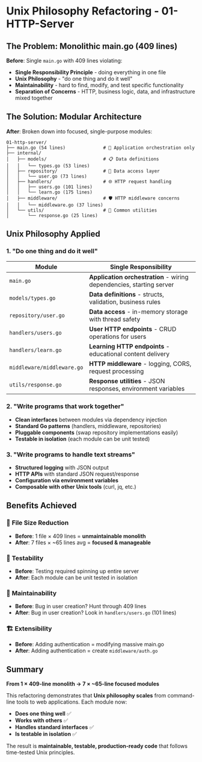 # Unix Philosophy Refactoring - 01-HTTP-Server

## The Problem: Monolithic main.go (409 lines)

**Before**: Single `main.go` with 409 lines violating:
- **Single Responsibility Principle** - doing everything in one file
- **Unix Philosophy** - "do one thing and do it well"  
- **Maintainability** - hard to find, modify, and test specific functionality
- **Separation of Concerns** - HTTP, business logic, data, and infrastructure mixed together

## The Solution: Modular Architecture

**After**: Broken down into focused, single-purpose modules:

```
01-http-server/
├── main.go (54 lines)              # 🎯 Application orchestration only
├── internal/
│   ├── models/                     # 📋 Data definitions
│   │   └── types.go (53 lines)     
│   ├── repository/                 # 💾 Data access layer
│   │   └── user.go (73 lines)      
│   ├── handlers/                   # 🌐 HTTP request handling
│   │   ├── users.go (101 lines)    
│   │   └── learn.go (175 lines)    
│   ├── middleware/                 # 🛡️ HTTP middleware concerns
│   │   └── middleware.go (37 lines)
│   └── utils/                      # 🔧 Common utilities
│       └── response.go (25 lines)  
```

## Unix Philosophy Applied

### 1. **"Do one thing and do it well"**

| Module | Single Responsibility |
|--------|----------------------|
| `main.go` | **Application orchestration** - wiring dependencies, starting server |
| `models/types.go` | **Data definitions** - structs, validation, business rules |
| `repository/user.go` | **Data access** - in-memory storage with thread safety |
| `handlers/users.go` | **User HTTP endpoints** - CRUD operations for users |
| `handlers/learn.go` | **Learning HTTP endpoints** - educational content delivery |
| `middleware/middleware.go` | **HTTP middleware** - logging, CORS, request processing |
| `utils/response.go` | **Response utilities** - JSON responses, environment variables |

### 2. **"Write programs that work together"**

- **Clean interfaces** between modules via dependency injection
- **Standard Go patterns** (handlers, middleware, repositories)
- **Pluggable components** (swap repository implementations easily)
- **Testable in isolation** (each module can be unit tested)

### 3. **"Write programs to handle text streams"**

- **Structured logging** with JSON output
- **HTTP APIs** with standard JSON request/response
- **Configuration via environment variables**
- **Composable with other Unix tools** (curl, jq, etc.)

## Benefits Achieved

### 📏 **File Size Reduction**
- **Before**: 1 file × 409 lines = **unmaintainable monolith**
- **After**: 7 files × ~65 lines avg = **focused & manageable**

### 🧪 **Testability**
- **Before**: Testing required spinning up entire server
- **After**: Each module can be unit tested in isolation

### 🔧 **Maintainability**
- **Before**: Bug in user creation? Hunt through 409 lines
- **After**: Bug in user creation? Look in `handlers/users.go` (101 lines)

### 🏗️ **Extensibility**
- **Before**: Adding authentication = modifying massive main.go
- **After**: Adding authentication = create `middleware/auth.go`

## Summary

**From 1 × 409-line monolith → 7 × ~65-line focused modules**

This refactoring demonstrates that **Unix philosophy scales** from command-line tools to web applications. Each module now:

- **Does one thing well** ✅
- **Works with others** ✅  
- **Handles standard interfaces** ✅
- **Is testable in isolation** ✅

The result is **maintainable, testable, production-ready code** that follows time-tested Unix principles. 
